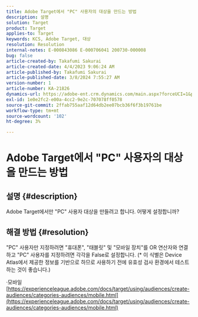 ```yaml
---
title: Adobe Target에서 "PC" 사용자의 대상을 만드는 방법
description: 설명
solution: Target
product: Target
applies-to: Target
keywords: KCS, Adobe Target, 대상
resolution: Resolution
internal-notes: E-000843086 E-000706041 200730-000008
bug: false
article-created-by: Takafumi Sakurai
article-created-date: 4/4/2023 9:06:24 AM
article-published-by: Takafumi Sakurai
article-published-date: 3/8/2024 7:55:27 AM
version-number: 1
article-number: KA-21826
dynamics-url: https://adobe-ent.crm.dynamics.com/main.aspx?forceUCI=1&pagetype=entityrecord&etn=knowledgearticle&id=e3ecdcf4-c7d2-ed11-a7c7-6045bd006ce9
exl-id: 1e0e2fc2-e00a-4cc2-9e2c-707078ff0578
source-git-commit: 2ffab755aaf12d64db2ee07bcb36f6f3b19761be
workflow-type: tm+mt
source-wordcount: '102'
ht-degree: 3%

---
```


# Adobe Target에서 &quot;PC&quot; 사용자의 대상을 만드는 방법

## 설명 {#description}

Adobe Target에서만 &quot;PC&quot; 사용자 대상을 만들려고 합니다. 어떻게 설정합니까?

## 해결 방법 {#resolution}


&quot;PC&quot; 사용자만 지정하려면 &quot;휴대폰&quot;, &quot;태블릿&quot; 및 &quot;모바일 장치&quot;를 OR 연산자와 연결하고 &quot;PC&quot; 사용자를 지정하려면 각각을 False로 설정합니다. (\* 이 식별은 Device Atlas에서 제공한 정보를 기반으로 하므로 사용하기 전에 유효성 검사 환경에서 테스트하는 것이 좋습니다.)

·모바일
[https://experienceleague.adobe.com/docs/target/using/audiences/create-audiences/categories-audiences/mobile.html](https://experienceleague.adobe.com/docs/target/using/audiences/create-audiences/categories-audiences/mobile.html)
